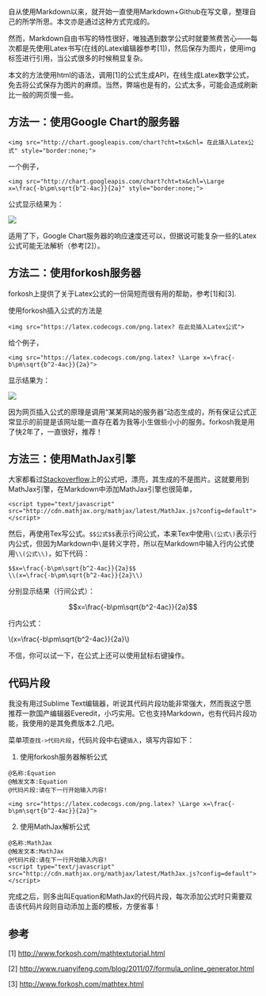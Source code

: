 <!---title:Markdown中插入数学公式的方法-->
<!---keywords:工具-->
<!---date:old-->

自从使用Markdown以来，就开始一直使用Markdown+Github在写文章，整理自己的所学所思。本文亦是通过这种方式完成的。

然而，Markdown自由书写的特性很好，唯独遇到数学公式时就要煞费苦心——每次都是先使用Latex书写(在线的Latex编辑器参考[1])，然后保存为图片，使用img标签进行引用，当公式很多的时候稍显复杂。

本文的方法使用html的语法，调用[1]的公式生成API，在线生成Latex数学公式，免去将公式保存为图片的麻烦。当然，弊端也是有的，公式太多，可能会造成刷新比一般的网页慢一些。

## 方法一：使用Google Chart的服务器

```
<img src="http://chart.googleapis.com/chart?cht=tx&chl= 在此插入Latex公式" style="border:none;">
```

一个例子，

```
<img src="http://chart.googleapis.com/chart?cht=tx&chl=\Large x=\frac{-b\pm\sqrt{b^2-4ac}}{2a}" style="border:none;">
```

公式显示结果为：

<img src="http://chart.googleapis.com/chart?cht=tx&chl=\Large x=\frac{-b\pm\sqrt{b^2-4ac}}{2a}" style="border:none;">

适用了下，Google Chart服务器的响应速度还可以，但据说可能复杂一些的Latex公式可能无法解析（参考[2]）。

## 方法二：使用forkosh服务器

forkosh上提供了关于Latex公式的一份简短而很有用的帮助，参考[1]和[3].

使用forkosh插入公式的方法是

```
<img src="https://latex.codecogs.com/png.latex? 在此处插入Latex公式">
```

给个例子，

```
<img src="https://latex.codecogs.com/png.latex? \Large x=\frac{-b\pm\sqrt{b^2-4ac}}{2a}">
```

显示结果为：

<img src="https://latex.codecogs.com/png.latex? \Large x=\frac{-b\pm\sqrt{b^2-4ac}}{2a}">


因为网页插入公式的原理是调用“某某网站的服务器”动态生成的，所有保证公式正常显示的前提是该网址能一直存在着为我等小生做些小小的服务。forkosh我是用了快2年了，一直很好，推荐！

## 方法三：使用MathJax引擎

大家都看过[Stackoverflow](http://stackoverflow.com/)上的公式吧，漂亮，其生成的不是图片。这就要用到MathJax引擎，在Markdown中添加MathJax引擎也很简单，

```
<script type="text/javascript" src="http://cdn.mathjax.org/mathjax/latest/MathJax.js?config=default"></script>
```

<script type="text/javascript" src="http://cdn.mathjax.org/mathjax/latest/MathJax.js?config=default"></script>

然后，再使用Tex写公式。`$$公式$$`表示行间公式，本来Tex中使用`\(公式\)`表示行内公式，但因为Markdown中`\`是转义字符，所以在Markdown中输入行内公式使用`\\(公式\\)`，如下代码：

```
$$x=\frac{-b\pm\sqrt{b^2-4ac}}{2a}$$
\\(x=\frac{-b\pm\sqrt{b^2-4ac}}{2a}\\)
```

分别显示结果（行间公式）：

$$x=\frac{-b\pm\sqrt{b^2-4ac}}{2a}$$

行内公式：

\\(x=\frac{-b\pm\sqrt{b^2-4ac}}{2a}\\)

不信，你可以试一下，在公式上还可以使用鼠标右键操作。

## 代码片段

我没有用过Sublime Text编辑器，听说其代码片段功能非常强大，然而我这宁愿推荐一款国产编辑器Everedit，小巧实用。它也支持Markdown，也有代码片段功能，我使用的是其免费版本2.几吧。

菜单项`查找->代码片段`，代码片段中右键`插入`，填写内容如下：

1.	使用forkosh服务器解析公式

```
@名称:Equation
@触发文本:Equation
@代码片段:请在下一行开始输入内容!

<img src="https://latex.codecogs.com/png.latex? \Large x=\frac{-b\pm\sqrt{b^2-4ac}}{2a}">

```

2.	使用MathJax解析公式

```
@名称:MathJax
@触发文本:MathJax
@代码片段:请在下一行开始输入内容!
<script type="text/javascript" src="http://cdn.mathjax.org/mathjax/latest/MathJax.js?config=default"></script>
```

完成之后，则多出叫Equation和MathJax的代码片段，每次添加公式时只需要双击该代码片段则自动添加上面的模板，方便省事！

## 参考

[1] <http://www.forkosh.com/mathtextutorial.html>

[2] <http://www.ruanyifeng.com/blog/2011/07/formula_online_generator.html>

[3] <http://www.forkosh.com/mathtex.html>
